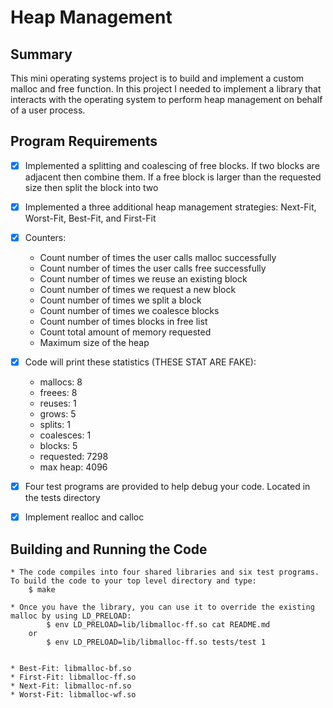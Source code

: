 # Heap Management 


## Summary

This mini operating systems project is to build and implement a custom malloc and free function. In this project I needed to implement a library that interacts with the operating system to perform heap management on behalf of a user process. 





## Program Requirements

* [x] Implemented a splitting and coalescing of free blocks. If two blocks are adjacent then combine them. If a free block is larger than the requested size then split the block into two
* [x] Implemented a three additional heap management strategies: Next-Fit, Worst-Fit, Best-Fit, and First-Fit
* [x] Counters:
	* Count number of times the user calls malloc successfully
	* Count number of times the user calls free successfully
	* Count number of times we reuse an existing block 
	* Count number of times we request a new block
	* Count number of times we split a block 
	* Count number of times we coalesce blocks
	* Count number of times blocks in free list
	* Count total amount of memory requested
	* Maximum size of the heap
* [x] Code will print these statistics (THESE STAT ARE FAKE):
	* mallocs:	8
	* freees:	8
	* reuses:	1
	* grows:	5
	* splits:	1
	* coalesces:	1
	* blocks:	5
	* requested:	7298
	* max heap:	4096
* [x] Four test programs are provided to help debug your code. Located in the tests directory
* [x] Implement realloc and calloc
	
	
	
## Building and Running the Code
	* The code compiles into four shared libraries and six test programs. To build the code to your top level directory and type:
		$ make

	* Once you have the library, you can use it to override the existing malloc by using LD_PRELOAD:
			$ env LD_PRELOAD=lib/libmalloc-ff.so cat README.md
		or
			$ env LD_PRELOAD=lib/libmalloc-ff.so tests/test 1


	* Best-Fit: libmalloc-bf.so
	* First-Fit: libmalloc-ff.so
	* Next-Fit: libmalloc-nf.so
	* Worst-Fit: libmalloc-wf.so
